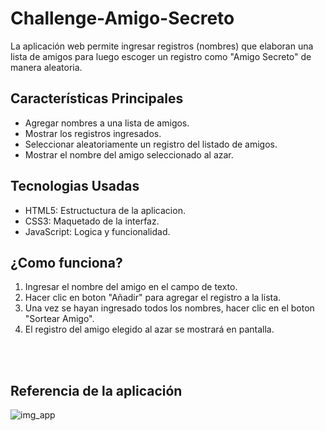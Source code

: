 # Challenge-Amigo-Secreto
La aplicación web permite ingresar registros (nombres) que elaboran una lista de amigos para luego escoger un registro como "Amigo Secreto" de manera aleatoria. 

## Características Principales
- Agregar nombres a una lista de amigos.
- Mostrar los registros ingresados.
- Seleccionar aleatoriamente un registro del listado de amigos.
- Mostrar el nombre del amigo seleccionado al azar.

## Tecnologias Usadas
- HTML5: Estructuctura de la aplicacion.
- CSS3: Maquetado de la interfaz.
- JavaScript: Logica y funcionalidad.

## ¿Como funciona?
1. Ingresar el nombre del amigo en el campo de texto.
2. Hacer clic en boton "Añadir" para agregar el registro a la lista.
3. Una vez se hayan ingresado todos los nombres, hacer clic en el boton "Sortear Amigo".
4. El registro del amigo elegido al azar se mostrará en pantalla.

<br><br>
## Referencia de la aplicación
![img_app](https://github.com/user-attachments/assets/a757993a-cf55-4818-8c0a-d7bb9498728c)


